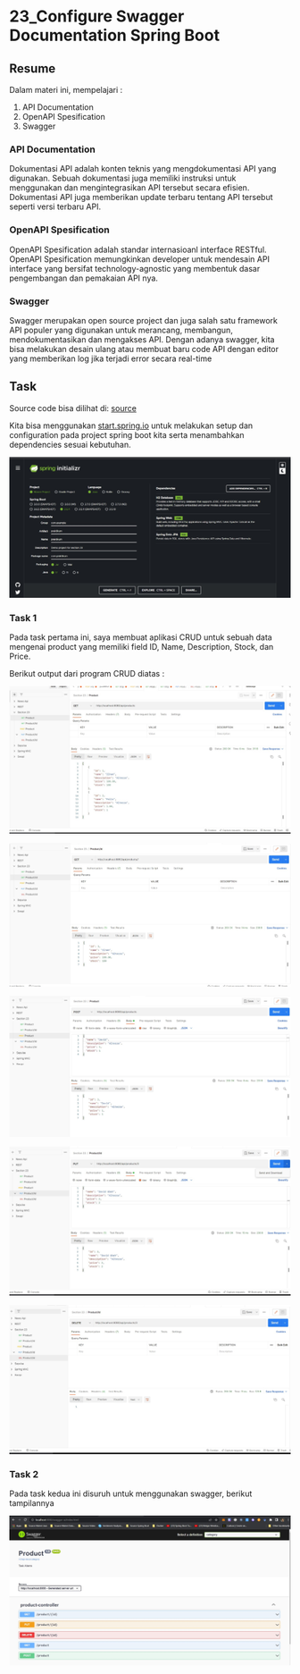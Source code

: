 # 23_Configure Swagger Documentation Spring Boot

## Resume

Dalam materi ini, mempelajari :
1. API Documentation
2. OpenAPI Spesification
3. Swagger

### API Documentation

Dokumentasi API adalah konten teknis yang mengdokumentasi API yang digunakan. Sebuah dokumentasi juga memiliki instruksi untuk menggunakan dan mengintegrasikan API tersebut secara efisien. Dokumentasi API juga memberikan update terbaru tentang API tersebut seperti versi terbaru API.

### OpenAPI Spesification

OpenAPI Spesification adalah standar internasioanl interface RESTful. OpenAPI Spesification memungkinkan developer untuk mendesain API interface yang bersifat technology-agnostic yang membentuk dasar pengembangan dan pemakaian API nya.

### Swagger
Swagger merupakan open source project dan juga salah satu framework API populer yang digunakan untuk merancang, membangun, mendokumentasikan dan mengakses API. Dengan adanya swagger, kita bisa melakukan desain ulang atau membuat baru code API dengan editor yang memberikan log jika terjadi error secara real-time

## Task

Source code bisa dilihat di: [source](./praktikum/src/main/java/com/praktikum)

Kita bisa menggunakan [start.spring.io](https://start.spring.io/) untuk melakukan setup dan configuration pada project spring boot kita serta menambahkan dependencies sesuai kebutuhan.

![output](./screenshots/start.jpg)


### Task 1

Pada task pertama ini, saya membuat aplikasi CRUD untuk sebuah data mengenai product yang memiliki field ID, Name, Description, Stock, dan Price. 

Berikut output dari program CRUD diatas :

![output](./screenshots/getAll.jpg)

![output](./screenshots/getById.jpg)

![output](./screenshots/post.jpg)

![output](./screenshots/putById.jpg)

![output](./screenshots/deleteById.jpg)


### Task 2

Pada task kedua ini disuruh untuk menggunakan swagger, berikut tampilannya

![output](./screenshots/swagger.jpg)









